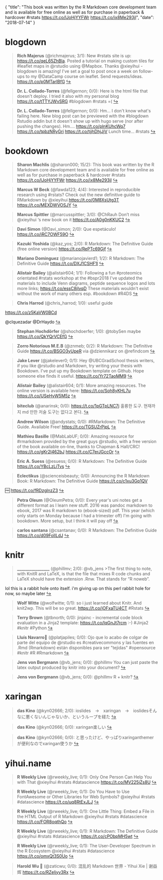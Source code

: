 {
  "title": "This book was written by the R Markdown core development team and is available for free online as well as for purchase in paperback &amp; hardcover #rstats https://t.co/lJoHjYYFWr https://t.co/ix8Me293jl",
  "date": "2018-07-14"
}

# blogdown

> **Rich Majerus** (@richmajerus; 3/1): New #rstats site is up: https://t.co/qeL65ZhBla. Posted a tutorial on making custom tiles for #leaflet maps in @rstudio using @Mapbox. Thanks @xieyihui - blogdown is amazing! I've set a goal to post once a week on follow-ups to my @DataCamp course on leaflet. Send requests/ideas. https://t.co/p0MTarIBfG  [&#8618;](https://twitter.com/xieyihui/status/1017927990376886272)

<!-- -->


> **Dr. L. Collado-Torres** (@fellgernon; 0/0): Here is the html file that doesn't deploy. I tried it also with my personal blog https://t.co/tTTYJWvSRG #blogdown #rstats =(  [&#8618;](https://twitter.com/xieyihui/status/1017819590817173504)

<!-- -->


> **Dr. L. Collado-Torres** (@fellgernon; 0/0): Hm... I don't know what's failing here. New blog post can be previewed with the #blogdown Rstudio addin but it doesn't show up with hugo serve (nor after pushing the changes). Hm.... https://t.co/plnKUhcWq7 https://t.co/tpbzNRyGri https://t.co/tjjhDhjJjV Lunch time... #rstats  [&#8618;](https://twitter.com/xieyihui/status/1017812150948069376)

<!-- -->


# bookdown

> **Sharon Machlis** (@sharon000; 15/2): This book was written by the R Markdown core development team and is available for free online as well as for purchase in paperback &amp; hardcover #rstats https://t.co/lJoHjYYFWr https://t.co/ix8Me293jl  [&#8618;](https://twitter.com/xieyihui/status/1017849849134419968)

<!-- -->


> **Marcus W Beck** (@fawda123; 4/4): Interested in reproducible research using #rstats? Check out the new definitive guide to RMarkdown by @xieyihui
https://t.co/0M8XsUtg3T https://t.co/MEXDWVOSJY  [&#8618;](https://twitter.com/xieyihui/status/1017788801312174081)

<!-- -->


> **Marcus Spittler** (@marcusspittler; 3/0): @ChRauh Don’t miss @xieyihui ‘s new book on it https://t.co/A0g0nKKUC2  [&#8618;](https://twitter.com/xieyihui/status/1017841610212696064)

<!-- -->


> **Davi Simon** (@Davi_simon; 2/0): Que espetáculo! https://t.co/iRC7OWF59O  [&#8618;](https://twitter.com/xieyihui/status/1017794361470455808)

<!-- -->


> **Kazuki Yoshida** (@kaz_yos; 2/0): R Markdown: The Definitive Guide (free online version) https://t.co/RePTc69Gjf  [&#8618;](https://twitter.com/xieyihui/status/1017793641480417280)

<!-- -->


> **Mariano Dominguez** (@marianojavierd1; 1/2): R Markdown: The Definitive Guide https://t.co/DXJ1CSHF1l  [&#8618;](https://twitter.com/xieyihui/status/1017837526218870784)

<!-- -->


> **Alistair Bailey** (@alistair604; 1/1): Following a fun #proteomics orientated #rstats workshop at the #bspr2018 I've updated the materials to include Venn diagrams, peptide sequence logos and lots more links; https://t.co/essC8jIvqD These materials wouldn't exist without the work of many others esp. #bookdown #R4DS  [&#8618;](https://twitter.com/xieyihui/status/1017707427561603072)

<!-- -->


> **Chris Harrod** (@chris_harrod; 1/0): useful guide
>
https://t.co/z5KaVW0BCd
>
@clquezadar @DrHaydo  [&#8618;](https://twitter.com/xieyihui/status/1017955790517305344)

<!-- -->


> **Stephan Hochdörfer** (@shochdoerfer; 1/0): @tobySen maybe https://t.co/QkYQrVCEfG  [&#8618;](https://twitter.com/xieyihui/status/1017788686287736832)

<!-- -->


> **Zorro Notorious M.E.B** (@znmeb; 0/2): R Markdown: The Definitive Guide https://t.co/BSGO3yUpeR via @dziennikarz on @refindcom  [&#8618;](https://twitter.com/xieyihui/status/1017864815404933120)

<!-- -->


> **Jake Lever** (@jakelever0; 0/1): Hey @UBCGradSchool thesis writers, if you like @rstudio and Markdown, try writing your thesis with Bookdown. I've put up my Bookdown template on Github. Hope someone else finds it useful. https://t.co/Yr72TaoMM9  [&#8618;](https://twitter.com/xieyihui/status/1017920162173894656)

<!-- -->


> **Alistair Bailey** (@alistair604; 0/1): More amazing resources. The online version is available here: https://t.co/Soh8yKHL7u https://t.co/USeHvW5M5z  [&#8618;](https://twitter.com/xieyihui/status/1017788110724354049)

<!-- -->


> **biteclub** (@anarinsk; 0/0): https://t.co/1pGTpLNC7j 훌륭한 도구. 현재까지 md 만한 저술 도구는 없다고 본다.  [&#8618;](https://twitter.com/xieyihui/status/1017924418830340096)

<!-- -->


> **Andrew Wilson** (@andystats; 0/0): #RMarkdown: The Definitive Guide. Available Free!  https://t.co/TGSUZrPjpL  [&#8618;](https://twitter.com/xieyihui/status/1017908281988112386)

<!-- -->


> **Mathieu Basille** (@MabLabUF; 0/0): Amazing resource for #rmarkdown provided by the great guys @rstudio, with a free version of the book available on-line, thanks to Chapman &amp; Hall/CRC!
https://t.co/gKr2I462bJ https://t.co/C7erJGccOr  [&#8618;](https://twitter.com/xieyihui/status/1017881286319509509)

<!-- -->


> **Eric A. Suess** (@esuess; 0/0): R Markdown: The Definitive Guide https://t.co/YBcLzLiTvs  [&#8618;](https://twitter.com/xieyihui/status/1017850478246457345)

<!-- -->


> **Eclectikus** (@scienceisbeauty; 0/0): Announcing the R Markdown Book: R Markdown: The Definitive Guide 
https://t.co/c1xu3Gp1QV
>
🆓 https://t.co/fRDzglnzZ3  [&#8618;](https://twitter.com/xieyihui/status/1017835800317308928)

<!-- -->


> **Petra Oleum** (@OleumPetra; 0/0): Every year's uni notes get a different format as I learn new stuff. 2016 was pandoc markdown to ebook, 2017 was R markdown to (ebook-sized) pdf. This year (which only starts on Monday because I had a trimester off) I'm going with bookdown. More setup, but I think it will pay off  [&#8618;](https://twitter.com/xieyihui/status/1017697863441080320)

<!-- -->


> **carlos santana** (@csantanav; 0/0): R Markdown: The Definitive Guide https://t.co/d09FoIlLdJ  [&#8618;](https://twitter.com/xieyihui/status/1017631369063813120)

<!-- -->


# knitr

> **________________** (@phillmv; 2/0): @vb_jens &gt;The first thing to note, with KnitR and LaTeX, is that the file that mixes R code chunks and LaTeX should have the extension .Rnw. That stands for “R noweb”.
>
lol this is a rabbit hole onto itself. i'm giving up on this perl rabbit hole for now, so maybe later  [&#8618;](https://twitter.com/xieyihui/status/1017604315521875968)

<!-- -->


> **Wolf Witte** (@wolfwitte; 0/1): so i just learned about Knitr. And knit2wp. This will be so great. https://t.co/jOFxaTU4CT
#Rstats  [&#8618;](https://twitter.com/xieyihui/status/1017836929608552450)

<!-- -->


> **Terry Brown** (@tbnorth; 0/0): jinjainc - incremental code block evaluation in a Jinja2 template: https://t.co/lqGnJt7rcm :-) #Jinja2 #knitr #Python  [&#8618;](https://twitter.com/xieyihui/status/1017853621751476224)

<!-- -->


> **Lluís Navarro🔻** (@platjapiles; 0/0): Ojo que lo acabo de colgar de parte del equipo de @rstudio es #creativecommons y las fuentes en .Rmd (Rmarkdown) están disponibles para ser "tejidas" #opensource #knitr #R #Rmarkdown  [&#8618;](https://twitter.com/xieyihui/status/1017784297141522433)

<!-- -->


> **Jens von Bergmann** (@vb_jens; 0/0): @phillmv You can just paste the latex output produced by knitr into your document?  [&#8618;](https://twitter.com/xieyihui/status/1017600572185182208)

<!-- -->


> **Jens von Bergmann** (@vb_jens; 0/0): @phillmv R + knitr?  [&#8618;](https://twitter.com/xieyihui/status/1017599430017540096)

<!-- -->


# xaringan

> **das Kino** (@kyn02666; 2/0): ioslides　→　xaringan　→　ioslidesそんなに悪くないんじゃないか、というループを経た  [&#8618;](https://twitter.com/xieyihui/status/1017760218359492608)

<!-- -->


> **das Kino** (@kyn02666; 0/0): xaringan楽しい  [&#8618;](https://twitter.com/xieyihui/status/1017771908710916096)

<!-- -->


> **das Kino** (@kyn02666; 0/0): と思ったけど、やっぱりxaringanthemerが便利なのでxaringan使うか  [&#8618;](https://twitter.com/xieyihui/status/1017762489977614337)

<!-- -->


# yihui.name

> **R Weekly Live** (@rweekly_live; 0/1): Only One Person Can Help You with That @xieyihui #rstats #datascience https://t.co/MV225jZs8U  [&#8618;](https://twitter.com/xieyihui/status/1017959360054452224)

<!-- -->


> **R Weekly Live** (@rweekly_live; 0/1): Do You Have to Use FontAwesome or Other Libraries for Web Symbols? @xieyihui #rstats #datascience https://t.co/uq8RtExJLJ  [&#8618;](https://twitter.com/xieyihui/status/1017959359375028224)

<!-- -->


> **R Weekly Live** (@rweekly_live; 0/1): One Little Thing: Embed a File in the HTML Output of R Markdown @xieyihui #rstats #datascience https://t.co/FOR8oqthQo  [&#8618;](https://twitter.com/xieyihui/status/1017959358720667648)

<!-- -->


> **R Weekly Live** (@rweekly_live; 0/1): R Markdown: The Definitive Guide @xieyihui #rstats #datascience https://t.co/cPObpMH5wt  [&#8618;](https://twitter.com/xieyihui/status/1017959358024462337)

<!-- -->


> **R Weekly Live** (@rweekly_live; 0/1): The User-Developer Spectrum in the R Ecosystem @xieyihui #rstats #datascience https://t.co/omxQt3S0Uo  [&#8618;](https://twitter.com/xieyihui/status/1017959357273665537)

<!-- -->


> **Harold Wu ** (@zaticwu; 0/0): 混乱的 Markdown 世界 - Yihui Xie | 谢益辉 https://t.co/RZeljyv3Rx  [&#8618;](https://twitter.com/xieyihui/status/1017795982719778816)

<!-- -->


